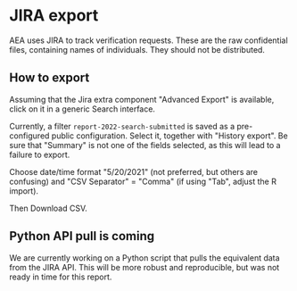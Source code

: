 # JIRA export

AEA uses JIRA to track verification requests. 
These are the raw confidential files, containing names of individuals. They should not be distributed.

## How to export

Assuming that the Jira extra component "Advanced Export" is available, click on it in a generic Search interface. 

Currently, a filter `report-2022-search-submitted` is saved as a pre-configured public configuration. Select it, together with "History export". Be sure that "Summary" is not one of the fields selected, as this will lead to a failure to export. 

Choose date/time format "5/20/2021" (not preferred, but others are confusing) and "CSV Separator" = "Comma" (if using "Tab", adjust the R import).

Then Download CSV.

## Python API pull is coming

We are currently working on a Python script that pulls the equivalent data from the JIRA API. This will be more robust and reproducible, but was not ready in time for this report.

